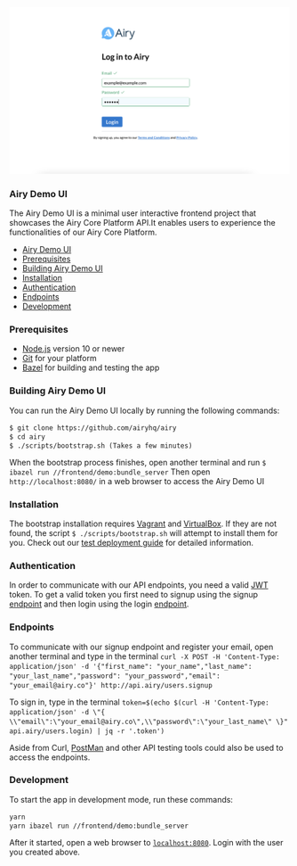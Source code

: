 <p align="center">
    <img width="850" src="../assets/airy_demo_login.png" alt="Airy Login" />
    </a>
</p>


### Airy Demo UI

The Airy Demo UI is a minimal user interactive frontend project that showcases the Airy Core Platform API.It enables users to experience the functionalities of our Airy Core Platform.


- [Airy Demo UI](#airy-demo-ui)
- [Prerequisites](#prerequisites)
- [Building Airy Demo UI](#building-airy-demo-ui)
- [Installation](#installation)
- [Authentication](#authentication)
- [Endpoints](#endpoints)
- [Development](#development)

### Prerequisites

* [Node.js](https://nodejs.org/) version 10 or newer
* [Git](https://www.atlassian.com/git/tutorials/install-git/) for your platform
* [Bazel](https://docs.bazel.build/versions/3.7.0/install.html) for building and testing the app


### Building Airy Demo UI

You can run the Airy Demo UI locally by running the following commands:

```
$ git clone https://github.com/airyhq/airy
$ cd airy
$ ./scripts/bootstrap.sh (Takes a few minutes)
```
When the bootstrap process finishes, open another terminal and run ``` $ ibazel run //frontend/demo:bundle_server ```
Then open `http://localhost:8080/` in a web browser to access the Airy Demo UI

### Installation
The bootstrap installation requires [Vagrant](https://www.vagrantup.com/downloads) and [VirtualBox](https://www.virtualbox.org/wiki/Downloads). If they are not
found, the script ```$ ./scripts/bootstrap.sh``` will attempt to install them for you. Check out our [test deployment guide](/docs/docs/guides/airy-core-in-test-env.md) for detailed information.

### Authentication

In order to communicate with our API endpoints, you need a valid [JWT](https://jwt.io/) token. To get a valid token you first need to signup using the signup [endpoint](#endpoints) and then login using the login [endpoint](#endpoints).

### Endpoints
   To communicate with our signup endpoint and register your email, open another terminal and type in the terminal ```curl -X POST -H 'Content-Type: application/json' -d '{"first_name": "your_name","last_name": "your_last_name","password": "your_password","email": "your_email@airy.co"}' http://api.airy/users.signup```

   To sign in, type in the terminal ```token=$(echo $(curl -H 'Content-Type: application/json' -d \"{ \\"email\":\"your_email@airy.co\",\\"password\":\"your_last_name\" \}" api.airy/users.login) | jq -r '.token')```

Aside from Curl, [PostMan](https://www.postman.com/downloads/) and other API testing tools could also be used to access the endpoints.

### Development

To start the app in development mode, run these commands:

```
yarn
yarn ibazel run //frontend/demo:bundle_server
```

After it started, open a web browser to [`localhost:8080`](http://localhost:8080). Login with the user you created above.